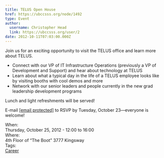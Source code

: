 ```yaml
---
title: TELUS Open House 
href: https://ubccsss.org/node/1492
type: Event
author:
  username: Christopher Head
  link: https://ubccsss.org/user/2
date: 2012-10-11T07:03:00.000Z
---
```


<div class="field field-name-body field-type-text-with-summary field-label-hidden"><div class="field-items"><div class="field-item even"><p>Join us for an exciting opportunity to visit the TELUS office and learn more about TELUS.</p>
<ul>
<li>Connect with our VP of IT Infrastructure Operations (previously a VP of Development and Support) and hear about technology at TELUS</li>
<li>Learn about what a typical day in the life of a TELUS employee looks like by visiting booths with cool demos and more</li>
<li>Network with our senior leaders and people currently in the new grad leadership development programs</li>
</ul>
<p>Lunch and light refreshments will be served!</p>
<p>E-mail <a href="/cdn-cgi/l/email-protection#e0b4aca4b0b28583929589948d858e94a094858c9593ce838f8d"><span class="__cf_email__" data-cfemail="a6f2eae2f6f4c3c5d4d3cfd2cbc3c8d2e6d2c3cad3d588c5c9cb">[email&#xA0;protected]</span></a> to RSVP by Tuesday, October 23&#x2014;everyone is welcome!</p>
</div></div></div><div class="field field-name-field-dates field-type-datetime field-label-above"><div class="field-label">When:&#xA0;</div><div class="field-items"><div class="field-item even"><span class="date-display-single">Thursday, October 25, 2012 - <span class="date-display-range"><span class="date-display-start">12:00</span> to <span class="date-display-end">16:00</span></span></span></div></div></div><div class="field field-name-field-location field-type-text field-label-above"><div class="field-label">Where:&#xA0;</div><div class="field-items"><div class="field-item even">4th Floor of &#x201C;The Boot&#x201D; 3777 Kingsway</div></div></div>    <footer>
    <div class="field field-name-field-tags field-type-taxonomy-term-reference field-label-above"><div class="field-label">Tags:&#xA0;</div><div class="field-items"><div class="field-item even"><a href="/career">Career</a></div></div></div>      </footer>